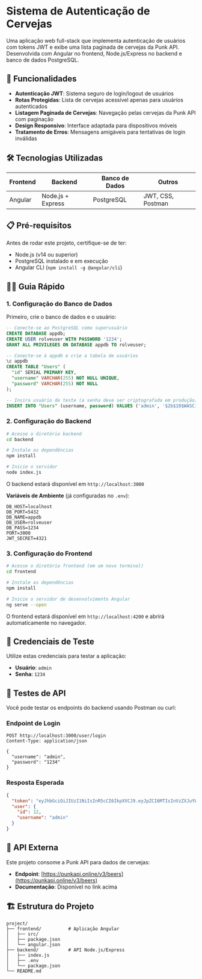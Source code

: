 # Sistema de Autenticação de Cervejas

Uma aplicação web full-stack que implementa autenticação de usuários com tokens JWT e exibe uma lista paginada de cervejas da Punk API. Desenvolvida com Angular no frontend, Node.js/Express no backend e banco de dados PostgreSQL.

## 🚀 Funcionalidades

- **Autenticação JWT**: Sistema seguro de login/logout de usuários
- **Rotas Protegidas**: Lista de cervejas acessível apenas para usuários autenticados
- **Listagem Paginada de Cervejas**: Navegação pelas cervejas da Punk API com paginação
- **Design Responsivo**: Interface adaptada para dispositivos móveis
- **Tratamento de Erros**: Mensagens amigáveis para tentativas de login inválidas

## 🛠️ Tecnologias Utilizadas

| Frontend | Backend         | Banco de Dados | Outros           |
|----------|----------------|----------------|------------------|
| Angular  | Node.js + Express | PostgreSQL     | JWT, CSS, Postman |

## 📋 Pré-requisitos

Antes de rodar este projeto, certifique-se de ter:

- Node.js (v14 ou superior)
- PostgreSQL instalado e em execução
- Angular CLI (`npm install -g @angular/cli`)

## 🏃‍♂️ Guia Rápido

### 1. Configuração do Banco de Dados

Primeiro, crie o banco de dados e o usuário:

```sql
-- Conecte-se ao PostgreSQL como superusuário
CREATE DATABASE appdb;
CREATE USER rolveuser WITH PASSWORD '1234';
GRANT ALL PRIVILEGES ON DATABASE appdb TO rolveuser;

-- Conecte-se à appdb e crie a tabela de usuários
\c appdb
CREATE TABLE "Users" (
  "id" SERIAL PRIMARY KEY,
  "username" VARCHAR(255) NOT NULL UNIQUE,
  "password" VARCHAR(255) NOT NULL
);

-- Insira usuário de teste (a senha deve ser criptografada em produção)
INSERT INTO "Users" (username, password) VALUES ('admin', '$2b$10$WASCie8kOclPoqnqHWsvOu7zrRXo5DUsIAsNKAdxHxYtuBGQ12V62');
```

### 2. Configuração do Backend

```bash
# Acesse o diretório backend
cd backend

# Instale as dependências
npm install

# Inicie o servidor
node index.js
```

O backend estará disponível em `http://localhost:3000`

**Variáveis de Ambiente** (já configuradas no `.env`):
```env
DB_HOST=localhost
DB_PORT=5432
DB_NAME=appdb
DB_USER=rolveuser
DB_PASS=1234
PORT=3000
JWT_SECRET=4321
```

### 3. Configuração do Frontend

```bash
# Acesse o diretório frontend (em um novo terminal)
cd frontend

# Instale as dependências
npm install

# Inicie o servidor de desenvolvimento Angular
ng serve --open
```

O frontend estará disponível em `http://localhost:4200` e abrirá automaticamente no navegador.

## 🔐 Credenciais de Teste

Utilize estas credenciais para testar a aplicação:

- **Usuário**: `admin`
- **Senha**: `1234`

## 🧪 Testes de API

Você pode testar os endpoints do backend usando Postman ou curl:

### Endpoint de Login
```http
POST http://localhost:3000/user/login
Content-Type: application/json

{
  "username": "admin",
  "password": "1234"
}
```

### Resposta Esperada
```json
{
  "token": "eyJhbGciOiJIUzI1NiIsInR5cCI6IkpXVCJ9.eyJpZCI6MTIsInVzZXJuYW1lIjoiYWRtaW4iLCJpYXQiOjE3NTUxMTgwNTcsImV4cCI6MTc1NTEyMTY1N30.LFb3XO3WnO2mzmwj8c1ZBSzNa6LAjqU3UKk50inRGNQ",
  "user": {
    "id": 12,
    "username": "admin"
  }
}
```

## 📡 API Externa

Este projeto consome a Punk API para dados de cervejas:
- **Endpoint**: [https://punkapi.online/v3/beers](https://punkapi.online/v3/beers)
- **Documentação**: Disponível no link acima

## 🏗️ Estrutura do Projeto

```
project/
├── frontend/          # Aplicação Angular
│   ├── src/
│   ├── package.json
│   └── angular.json
├── backend/           # API Node.js/Express
│   ├── index.js
│   ├── .env
│   └── package.json
└── README.md
```

